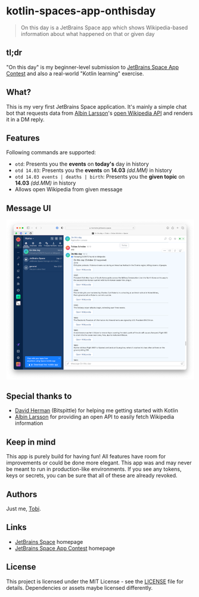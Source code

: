 # kotlin-spaces-app-onthisday
> On this day is a JetBrains Space app which shows Wikipedia-based information about what happened on that or given day

## tl;dr
"On this day" is my beginner-level submission to [JetBrains Space App Contest](https://blog.jetbrains.com/space/2022/08/09/space-apps-contest/) and also a real-world "Kotlin learning" exercise.

## What?
This is my very first JetBrains Space application. It's mainly a simple chat bot that requests data from [Albin Larsson](https://byabbe.se/)'s [open Wikipedia API](https://byabbe.se/on-this-day/#/default/get__month___day__events_json) and renders it in a DM reply.

## Features
Following commands are supported:
- `otd`: Presents you the **events** on **today's** day in history
- `otd 14.03`: Presents you the **events** on **14.03** *(dd.MM)* in history 
- `otd 14.03 events | deaths | birth`: Presents you the **given topic** on **14.03** *(dd.MM)* in history
- Allows open Wikipedia from given message

## Message UI

<center><img src="docs/chat.png" /></center>

## Special thanks to
- [David Herman](https://twitter.com/bitspittle) (Bitspittle) for helping me getting started with Kotlin
- [Albin Larsson](https://byabbe.se/on-this-day/#/default/get__month___day__events_json) for providing an open API to easily fetch Wikipedia information

## Keep in mind
This app is purely build for having fun! All features have room for improvements or could be done more elegant. This app was and may never be meant to run in production-like environments.
If you see any tokens, keys or secrets, you can be sure that all of these are already revoked.

## Authors
Just me, [Tobi]([https://tscholze.github.io).

## Links
- [JetBrains Space](https://www.jetbrains.com/space/) homepage
- [JetBrains Space App Contest](https://blog.jetbrains.com/space/2022/08/09/space-apps-contest/) homepage

## License
This project is licensed under the MIT License - see the [LICENSE](LICENSE) file for details.
Dependencies or assets maybe licensed differently.